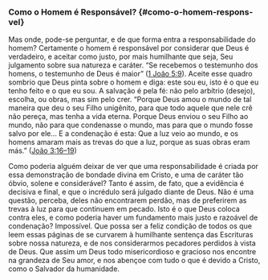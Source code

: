### Como o Homem é Responsável? {#como-o-homem-respons-vel}

Mas onde, pode-se perguntar, e de que forma entra a responsabilidade do homem? Certamente o homem é responsável por considerar que Deus é verdadeiro, e aceitar como justo, por mais humilhante que seja, Seu julgamento sobre sua natureza e caráter. “Se recebemos o testemunho dos homens, o testemunho de Deus é maior” ([1 João 5:9](http://bibliaonline.com.br/acf/1jo/5/9)). Aceite esse quadro sombrio que Deus pinta sobre o homem e diga: este sou eu, isto é o que eu tenho feito e o que eu sou. A salvação é pela fé: não pelo arbítrio (desejo), escolha, ou obras, mas sim pelo crer. “Porque Deus amou o mundo de tal maneira que deu o seu Filho unigênito, para que todo aquele que nele crê não pereça, mas tenha a vida eterna. Porque Deus enviou o seu Filho ao mundo, não para que condenasse o mundo, mas para que o mundo fosse salvo por ele… E a condenação é esta: Que a luz veio ao mundo, e os homens amaram mais as trevas do que a luz, porque as suas obras eram más.” ([João 3:16–19](http://bibliaonline.com.br/acf/jo/3/16-19))

Como poderia alguém deixar de ver que uma responsabilidade é criada por essa demonstração de bondade divina em Cristo, e uma de caráter tão óbvio, solene e considerável? Tanto é assim, de fato, que a evidência é decisiva e final, e que o incrédulo será julgado diante de Deus. Não é uma questão, perceba, deles não encontrarem perdão, mas de preferirem as trevas à luz para que continuem em pecado. Isto é o que Deus coloca contra eles, e como poderia haver um fundamento mais justo e razoável de condenação? Impossível. Que possa ser a feliz condição de todos os que leem essas páginas de se curvarem à humilhante sentença das Escrituras sobre nossa natureza, e de nos considerarmos pecadores perdidos à vista de Deus. Que assim um Deus todo misericordioso e gracioso nos encontre na grandeza de Seu amor, e nos abençoe com tudo o que é devido a Cristo, como o Salvador da humanidade.